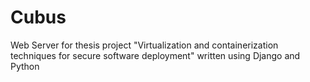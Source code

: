 # Cubus
Web Server for thesis project "Virtualization and containerization techniques for secure software deployment" written using Django and Python
